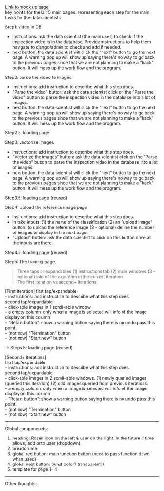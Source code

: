 <a href="https://www.google.com/](https://www.figma.com/file/4YUn6GDTC9cfB3TkmRmvx0/Wireframe%2FUI-mokckup?node-id=37%3A2" target="_blank">Link to mock up page </a>  
key points for the UI:
5 main pages: representing each step for the main tasks for the data scientists

Step1: video in DB  
- instructions: ask the data scientist (the main user) to check if the inspection video is in the database. Provide instructions to help them navigate to django/admin to check and add if needed.  
- next button: the data scientist will click the "next" button to go the next page. A warning pop up will show up saying there's no way to go back to the previous pages since that we are not planning to make a "back" button. It will mess up the work flow and the program.  
 
 Step2: parse the video to images  
- instructions: add instruction to describe what this step does.    
- "Parse the video" button: ask the data scientist click on the "Parse the video" button to parse the inspection video in the database into a lot of images.
- next button: the data scientist will click the "next" button to go the next page. A warning pop up will show up saying there's no way to go back to the previous pages since that we are not planning to make a "back" button. It will mess up the work flow and the program.  

Step2.5: loading page

Step3: vectorize images   
- instructions: add instruction to describe what this step does.  
- "Vectorize the images" button: ask the data scientist click on the "Parse the video" button to parse the inspection video in the database into a lot of images.    
- next button: the data scientist will click the "next" button to go the next page. A warning pop up will show up saying there's no way to go back to the previous pages since that we are not planning to make a "back" button. It will mess up the work flow and the program.  

Step3.5: loading page (reused)

Step4: Upload the reference image page
- instructions: add instruction to describe what this step does.  
- in take inputs: (1) the name of the classification (2) an "upload image" button: to upload the reference image (3 - optional) define the number of images to display in the next page.  
- "Upload" button: ask the data scientist to click on this button once all the inputs are there.  

Step4.5: loading page (reused)


Step5: The training page.   
> Three taps or expandables (1) instructions tab (2) main windows (3 - optional) info of the algorithm in the current iteration  
> The first iteration vs second+ iterations    

[First iteration]
first tap/expandable  
	- instructions: add instruction to describe what this step does.  
second tap/expandable  
	- click-able images in 1 scroll-able window  
	- a empty column: only when a image is selected will info of the image display on this column  
	- "Retain button": show a warning button saying there is no undo pass this point.  
	- (not now) "Termination" button  
	- (not now) "Start new" button  
	
-> Step5.5: loading page (reused)

[Second+ iterations]  
first tap/expandable  
	- instructions: add instruction to describe what this step does.  
second tap/expandable  
	- click-able images in 2 scroll-able windows. (1) newly queried images (queried this iteration) (2) odd images queried from previous iterations.  
	- a empty column: only when a image is selected will info of the image display on this column  
	- "Retain button": show a warning button saying there is no undo pass this point.  
	- (not now) "Termination" button	
	- (not now) "Start new" button  
	
-----------
Global componenets:
1. heading: Rosen icon on the left & user on the right. In the future if time allows, add onto user (dropdown).
2. breadcrume
3. global red button: main function button (need to pass function down when used)
4. global next button: (what color? transparent?)
5. template for page 1- 4
------------
Other thoughts:
